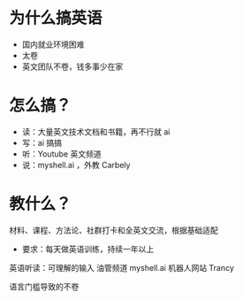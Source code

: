# 为什么搞英语

- 国内就业环境困难
- 太卷
- 英文团队不卷，钱多事少在家

# 怎么搞？

- 读：大量英文技术文档和书籍，再不行就 ai
- 写：ai 搞搞
- 听：Youtube 英文频道
- 说：myshell.ai ，外教 Carbely

# 教什么？

材料、课程、方法论、社群打卡和全英文交流，根据基础适配

- 要求：每天做英语训练，持续一年以上

英语听读：可理解的输入
油管频道
myshell.ai 机器人网站
Trancy

语言门槛导致的不卷
